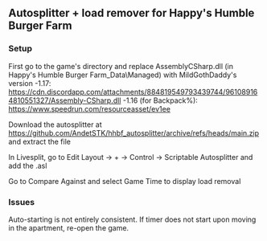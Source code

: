 ## Autosplitter + load remover for Happy's Humble Burger Farm

### Setup

First go to the game's directory and replace AssemblyCSharp.dll (in Happy's Humble Burger Farm_Data\Managed) with MildGothDaddy's version
-1.17: https://cdn.discordapp.com/attachments/884819549793439744/961089164810551327/Assembly-CSharp.dll
-1.16 (for Backpack%): https://www.speedrun.com/resourceasset/ev1ee

Download the autosplitter at https://github.com/AndetSTK/hhbf_autosplitter/archive/refs/heads/main.zip and extract the file

In Livesplit, go to Edit Layout -> + -> Control -> Scriptable Autosplitter and add the .asl

Go to Compare Against and select Game Time to display load removal

### Issues

Auto-starting is not entirely consistent. If timer does not start upon moving in the apartment, re-open the game.

